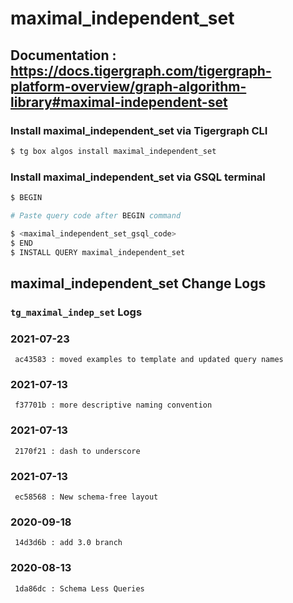 # maximal_independent_set
## Documentation : https://docs.tigergraph.com/tigergraph-platform-overview/graph-algorithm-library#maximal-independent-set
### Install maximal_independent_set via Tigergraph CLI
```bash
$ tg box algos install maximal_independent_set
```
### Install maximal_independent_set via GSQL terminal
```bash
$ BEGIN 

# Paste query code after BEGIN command

$ <maximal_independent_set_gsql_code>
$ END 
$ INSTALL QUERY maximal_independent_set
```
## maximal_independent_set Change Logs

### `tg_maximal_indep_set` Logs
### 2021-07-23 
	 ac43583 : moved examples to template and updated query names
### 2021-07-13 
	 f37701b : more descriptive naming convention
### 2021-07-13 
	 2170f21 : dash to underscore
### 2021-07-13 
	 ec58568 : New schema-free layout
### 2020-09-18 
	 14d3d6b : add 3.0 branch
### 2020-08-13 
	 1da86dc : Schema Less Queries
